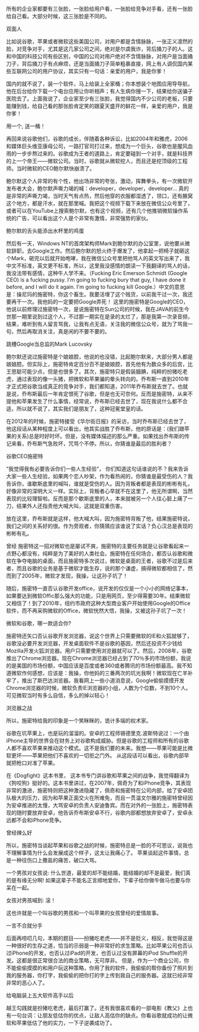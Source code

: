 所有的企业家都要有三张脸，一张脸给用户看，一张脸给竞争对手看，还有一张脸给自己看。大部分时候，这三张脸是不同的。


双面人

比如说谷歌，苹果或者微软这些美国公司，对用户都是含情脉脉，一张正义凛然的脸，对竞争对手，尤其是这几家公司之间，绝对是尔虞我诈，背后捅刀子的人。这和中国的科技公司有些区别，中国的公司对用户绝对不含情脉脉，对用户是当面捅刀子，背后捅刀子有点麻烦，还是当面捅刀子简单粗暴直接，网上有人调侃国内某些互联网公司的用户协议，其实只有一句话：亲爱的用户，我是你爹！

国内的就不说了，装一个软件，马上给装上全家桶；你本想装个地图应用导导航，他在后台给你下载一个电台应用让你听相声；有人生病你搜一下，结果给你送骗子医院去了。上面我说了，企业家至少有三张脸，我觉得国内不少公司的老板，只要能赚到钱，给自己看的那张脸肯定笑的跟夏天盛开的鲜花一样，亲爱的用户，我是你爹！


用一个, 送一桶！

再回来说谷歌他们，谷歌的成长，伴随着各种诉讼，比如2004年和雅虎，2006和媒体巨头维亚康母公司，一路打官司打过来，想成为一个巨头，谷歌也是腥风血雨的一步步熬过来的。谷歌成为王者的道路上，肯定要碰到一个对手，就是科技界的上一个帝王——微软公司。当时，谷歌就从微软挖人，而且还是挖顶级的工程师。当时微软的CEO鲍尔默快崩溃了。

鲍尔默这个人非常的有个性，他出场非常的夸张，激动，挥舞拳头，有一次微软开发布者大会，鲍尔默声嘶力竭的喊：developer，developer，developer… 真的是非常的声嘶力竭，当时天气有点热，然后他穿的衣服都湿透了，领口，还有腋窝这个地方，都是汗水，就在那里喊。我把这个视频下载下来放在微信公众号里了，或者可以在YouTube上搜索鲍尔默，也有这个视频，还有几个他推销微软操作系统的广告，可以看出这个人是个非常有激情，非常强势的家伙。


鲍尔默的舌头能添出水杯里的鸡蛋



然后有一天，Windows NT的首席架构师Mark到鲍尔默的办公室里，说他要从微软辞职，去Google工作。然后鲍尔默的怒火终于爆发了，他拿起一把椅子就砸这个Mark，砸完以后就开始咆哮，我在微信公众号里把他骂人的英文写出来了，我中文不标准，英文更不标准，所以，这里我没感情的朗读一下我翻译的骂人的话，我没法带有感情，这种牛人学不来。（Fucking Eric Emerson Schmidt (Google CEO) is a fucking pussy. I'm going to fucking bury that guy, I have done it before, and I will do it again. I'm going to fucking kill Google.）中文的意思是：操尼玛的施密特，你这个畜生。我要活埋了这个贱货，以前我干过一次，我还要再干一次。我他妈的一定要把Google弄死！ 这里的施密特是Google的CEO，他说以前修理过施密特一次，是说施密特在Sun公司的时候，我在JAVA的前生今世那一期里说到过这个人，不过那一期实在是录的太烂了，那是我第一次录音频，结果，难听到有人留言骂我，让我有点无语，关注我的微信公众号，就为了骂我一句，然后再取消关注，真是闲的不要不要的。


跳槽Google当总监的Mark Lucovsky

鲍尔默还说过施密特是个娘娘腔，他说的也没错，比起鲍尔默来，大部分男人都是娘娘腔。但实际上，施密特肯定百分百不是娘娘腔，首先他有为数众多的后宫，比王思聪可能少点，但是也很多了。其次，施密特只是假装腼腆，纯粹的扮猪吃老虎，通过表现的像一头猪，把微软和苹果骗的晕头转向的。乔布斯一直到2010年才正式把谷歌当成真正的竞争对手，我们都知道，2011年乔布斯就去世了。也就是说，乔布斯最后一年肯定恨死了谷歌，但是也无可奈何。反而是施密特，从来不提他和苹果发生了什么事情，经常说，乔布斯已经去世了，现在我说什么都不合适，所以就不说了，其实我们是朋友了，这种冠冕堂皇的话。

在2012年的时候，施密特接受《华尔街日报》的采访，当时乔布斯已经去世了，他这段话从某种程度上可以看出，他其实战胜了乔布斯，他的原话是：(我们跟苹果的关系)总是时好时坏。但是，没有媒体描述的那么严重。如果找出乔布斯的传记来看，乔布斯气急败坏，咒骂个不停。所以，你猜谁是最后的胜利者？


谷歌CEO施密特

“我觉得我有必要告诉你们一些人生经验”， 你们知道这句话谁说的不？我来告诉大家一些人生经验，如果两个恋人吵架，作为看热闹的，你猜谁是最受伤的人？我告诉你，谁歇斯底里的喊叫，谁就是受伤的人。因为背叛者都是表现的彬彬有礼，好像非常的深明大义一样。实际上，背叛者心早就不在这里了，他无所谓啊，当然表现的比较理智啦。反而是那个歇斯底里的人，本来就被另一个人往心脏上痛了一刀，结果外人还指责他大喊大叫，这就是双重伤害。

放在这里，乔布斯就是这样，他大喊大叫，因为施密特背叛了他，结果施密特说，我们之间的关系好的很。作为旁观者，你猜猜应该谁说了实话？负心汉总是表现的彬彬有礼。


曾经
施密特这一招对微软也是屡试不爽，施密特的主要任务就是让谷歌看起来一点野心都没有，纯粹是为了美好的人类社会。施密特在任何场合，都否认谷歌和微软在争夺电脑的桌面，而且施密特多次说过，微软是桌面的王者，谷歌不过是后来者，而且谷歌的业务是基于微软才能生存，说的那个谦虚，搞得微软都相信了，然而到了2005年，微软才发现，我操，让这孙子坑了！

随后，施密特一直否认谷歌开发office，说开发的仅仅是一个小小的网络记事本，如果要达到微软Offic那么强大的功能，只是用网页，至少得需要30年。结果微软又相信了！到了2010年，纽约市政府这种大型商业客户开始使用Google的Office软件，而不再采购微软的Office，微软恍然大悟，我操，又被这孙子坑了一次！


微软和谷歌，哪一款适合你?

施密特还矢口否认谷歌开发浏览器，说这个世界上只需要微软的IE和火狐就够了，谷歌没必要开发浏览器，开发桌面软件不是谷歌的基因，然后还投资不少钱给Mozilla开发火狐浏览器。用户只需要使用浏览器就可以了。然后，2008年，谷歌推出了Chrome浏览器。现在Chrome浏览器已经占到了70％多的市场份额，我说的是美国的市场份额，中国应该是百度或者360或者腾讯的市场份额最高。我不知道微软作何感想，应该是：我操，你他妈的三番两次的坑光我啊！微软现在亡羊补牢了，推出了斯巴达浏览器。我看网上一些小道消息说，Google偷偷摸摸开发Chrome浏览器的时候，微软负责IE浏览器的小组，人数为个位数，不到10个人。可见微软当时有多么自信，多么的掉以轻心！


浏览器之战

所以，施密特给我的印象是一个笑眯眯的，诡计多端的权术家。

谷歌在坑苹果上，也是玩的溜溜的。安卓的工程师锡德里克.波斯特说过：一个由iPhone主导的世界会在财务上对谷歌构成威胁。但是谷歌的工程师和所有的谷歌人都不喜欢苹果来推动这个模式。这不是我们要的未来。我想——苹果可能是比微软更坏——苹果把他们不喜欢的一切拒之门外。 从这段话可以看出，谷歌内部早就把枪口对准了苹果。

在《Dogfight》这本书里， 这本书专门讲谷歌和苹果之间的战争，我觉得翻译为《狗咬狗》挺好的。这本书里讲过，在2007年，佩奇为了和iPhone竞争，其表现非常的激进，施密特则把这种激进隐藏了，佩奇和施密特在公司内部，给了安卓团队极大的压力，因为和苹果正面交火在所难免，而且一贯温文尔雅的施密特曾经因为安卓推进的太慢，大骂安卓的负责人安迪鲁宾。而在对外的一张脸上，施密特表现的随时要放弃安卓，他告诉乔布斯安卓不行，谷歌内部都想放弃安卓了，安卓永远都不会和iPhone竞争。


曾经辣么好

所以，施密特当谈起苹果和谷歌之战的时候，施密特总是一脸的不可思议，说我也不理解事情为什么会发展成这个样子，这太让我痛心了。 苹果谈起这件事情，总是一种往伤口上撒盐的痛苦，破口大骂。

一个男孩对女孩说:  什么世道，最爱的却不能结婚，能结婚的却不是最爱，我们真的是有缘无分啊! 如果这辈子不能名正言顺地爱你，下辈子给你做牛做马也要与你呆在一起。

女孩对男孩喊到: 滚！

这也许就是一个叫谷歌的男孩和一个叫苹果的女孩曾经的爱情故事。


一言不合就分手

后面再唠叨几句，本期的题目——扮猪吃老虎——并不是贬义，相反，我觉得这是一种很好的生存之道，恰当的示弱是一种非常好的求生策略。比如苹果公司也否认过iPhone的开发，也否认过iPad的开发，也否认过没有屏幕的iPod Shuffle的开发。这都是很正常很合法的商业策略，无可厚非。 但是，作为一个商业公司，你不能偷偷摸摸的和用户玩这种策略，你用了我的软件，我偷偷的帮你备份了照片到我的服务器，你打字，我偷偷的把你打的字上传到我自己的服务器。这就已经非常非常的恶心人了。


给电脑装上五大软件高手以后

越王勾践就是扮猪吃老虎，最后打赢了。还有我很喜欢看的一部电影《教父》上也有一句台词：让朋友低估你的优点，让敌人高估你的缺点。你看谷歌就成功的让微软和苹果低估了他的实力，一下子逆袭成功了。
